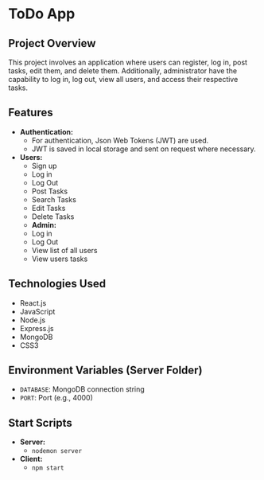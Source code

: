 # ToDo App

## Project Overview

This project involves an application where users can register, log in, post tasks, edit them, and delete them. Additionally, administrator have the capability to log in, log out, view all users, and access their respective tasks.

## Features

- **Authentication:**
  - For authentication, Json Web Tokens (JWT) are used.
  - JWT is saved in local storage and sent on request where necessary.
- **Users:**
  - Sign up
  - Log in
  - Log Out
  - Post Tasks
  - Search Tasks
  - Edit Tasks
  - Delete Tasks
  - **Admin:**
  - Log in
  - Log Out
  - View list of all users
  - View users tasks

## Technologies Used

- React.js
- JavaScript
- Node.js
- Express.js
- MongoDB
- CSS3

## Environment Variables (Server Folder)

- `DATABASE`: MongoDB connection string  
- `PORT`: Port (e.g., 4000)

## Start Scripts

- **Server:**
  - `nodemon server`
- **Client:**
  - `npm start`
